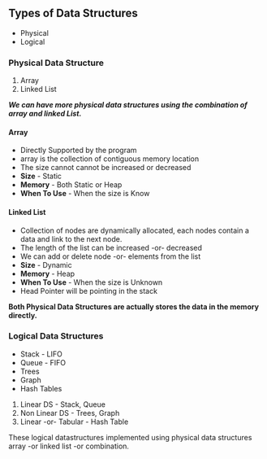 ## Types of Data Structures

- Physical
- Logical

### Physical Data Structure

1. Array
2. Linked List

***We can have more physical data structures using the combination of array and linked List.***

#### Array
- Directly Supported by the program
- array is the collection of contiguous memory location
- The size cannot cannot be increased or decreased 
- **Size** - Static
- **Memory** - Both Static or Heap
- **When To Use** - When the size is Know

#### Linked List
- Collection of nodes are dynamically allocated, each nodes contain a data and link to the next node.
- The length of the list can be increased -or- decreased
- We can add or delete node -or- elements from the list
- **Size** - Dynamic
- **Memory** - Heap
- **When To Use** - When the size is Unknown
- Head Pointer will be pointing in the stack

**Both Physical Data Structures are actually stores the data in the memory directly.**



### Logical Data Structures

- Stack - LIFO
- Queue - FIFO
- Trees
- Graph
- Hash Tables

1. Linear DS - Stack, Queue
2. Non Linear DS - Trees, Graph
3. Linear -or- Tabular - Hash Table

<p align = "left"> These logical datastructures implemented using physical data structures array -or linked list -or combination. </p>
  
  
  
  
